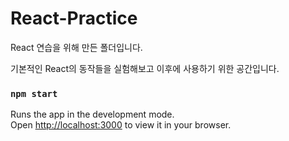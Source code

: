 # React-Practice

React 연습을 위해 만든 폴더입니다.

기본적인 React의 동작들을 실험해보고 이후에 사용하기 위한 공간입니다.

### `npm start`

Runs the app in the development mode.\
Open [http://localhost:3000](http://localhost:3000) to view it in your browser.
